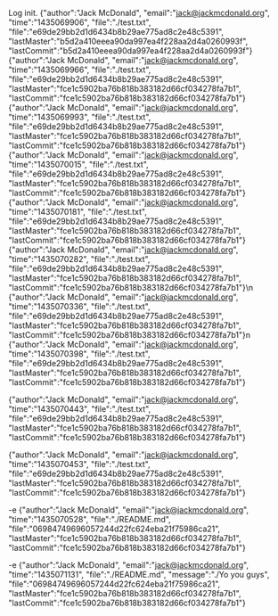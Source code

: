 Log init.
{"author":"Jack McDonald", "email":"jack@jackmcdonald.org", "time":"1435069906", "file":"./test.txt", "file":"e69de29bb2d1d6434b8b29ae775ad8c2e48c5391", "lastMaster":"b5d2a410eeea90da997ea4f228aa2d4a0260993f", "lastCommit":"b5d2a410eeea90da997ea4f228aa2d4a0260993f"}
{"author":"Jack McDonald", "email":"jack@jackmcdonald.org", "time":"1435069966", "file":"./test.txt", "file":"e69de29bb2d1d6434b8b29ae775ad8c2e48c5391", "lastMaster":"fce1c5902ba76b818b383182d66cf034278fa7b1", "lastCommit":"fce1c5902ba76b818b383182d66cf034278fa7b1"}
{"author":"Jack McDonald", "email":"jack@jackmcdonald.org", "time":"1435069993", "file":"./test.txt", "file":"e69de29bb2d1d6434b8b29ae775ad8c2e48c5391", "lastMaster":"fce1c5902ba76b818b383182d66cf034278fa7b1", "lastCommit":"fce1c5902ba76b818b383182d66cf034278fa7b1"}
{"author":"Jack McDonald", "email":"jack@jackmcdonald.org", "time":"1435070015", "file":"./test.txt", "file":"e69de29bb2d1d6434b8b29ae775ad8c2e48c5391", "lastMaster":"fce1c5902ba76b818b383182d66cf034278fa7b1", "lastCommit":"fce1c5902ba76b818b383182d66cf034278fa7b1"}
{"author":"Jack McDonald", "email":"jack@jackmcdonald.org", "time":"1435070181", "file":"./test.txt", "file":"e69de29bb2d1d6434b8b29ae775ad8c2e48c5391", "lastMaster":"fce1c5902ba76b818b383182d66cf034278fa7b1", "lastCommit":"fce1c5902ba76b818b383182d66cf034278fa7b1"}
{"author":"Jack McDonald", "email":"jack@jackmcdonald.org", "time":"1435070282", "file":"./test.txt", "file":"e69de29bb2d1d6434b8b29ae775ad8c2e48c5391", "lastMaster":"fce1c5902ba76b818b383182d66cf034278fa7b1", "lastCommit":"fce1c5902ba76b818b383182d66cf034278fa7b1"}\n
{"author":"Jack McDonald", "email":"jack@jackmcdonald.org", "time":"1435070336", "file":"./test.txt", "file":"e69de29bb2d1d6434b8b29ae775ad8c2e48c5391", "lastMaster":"fce1c5902ba76b818b383182d66cf034278fa7b1", "lastCommit":"fce1c5902ba76b818b383182d66cf034278fa7b1"}n
{"author":"Jack McDonald", "email":"jack@jackmcdonald.org", "time":"1435070398", "file":"./test.txt", "file":"e69de29bb2d1d6434b8b29ae775ad8c2e48c5391", "lastMaster":"fce1c5902ba76b818b383182d66cf034278fa7b1", "lastCommit":"fce1c5902ba76b818b383182d66cf034278fa7b1"}

{"author":"Jack McDonald", "email":"jack@jackmcdonald.org", "time":"1435070443", "file":"./test.txt", "file":"e69de29bb2d1d6434b8b29ae775ad8c2e48c5391", "lastMaster":"fce1c5902ba76b818b383182d66cf034278fa7b1", "lastCommit":"fce1c5902ba76b818b383182d66cf034278fa7b1"}

{"author":"Jack McDonald", "email":"jack@jackmcdonald.org", "time":"1435070453", "file":"./test.txt", "file":"e69de29bb2d1d6434b8b29ae775ad8c2e48c5391", "lastMaster":"fce1c5902ba76b818b383182d66cf034278fa7b1", "lastCommit":"fce1c5902ba76b818b383182d66cf034278fa7b1"}

-e {"author":"Jack McDonald", "email":"jack@jackmcdonald.org", "time":"1435070528", "file":"./README.md", "file":"06984749696057244d22fc624eba21f75986ca21", "lastMaster":"fce1c5902ba76b818b383182d66cf034278fa7b1", "lastCommit":"fce1c5902ba76b818b383182d66cf034278fa7b1"}

-e {"author":"Jack McDonald", "email":"jack@jackmcdonald.org", "time":"1435071131", "file":"./README.md", "message":"./Yo you guys", "file":"06984749696057244d22fc624eba21f75986ca21", "lastMaster":"fce1c5902ba76b818b383182d66cf034278fa7b1", "lastCommit":"fce1c5902ba76b818b383182d66cf034278fa7b1"}

